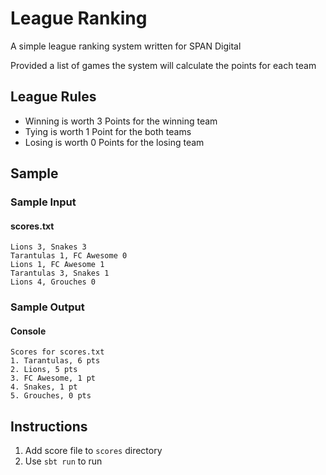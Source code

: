 # League Ranking


A simple league ranking system written for SPAN Digital

Provided a list of games the system will calculate the points for each team

## League Rules

- Winning is worth 3 Points for the winning team
- Tying is worth 1 Point for the both teams
- Losing is worth 0 Points for the losing team


## Sample
### Sample Input
#### scores.txt
~~~~
Lions 3, Snakes 3
Tarantulas 1, FC Awesome 0
Lions 1, FC Awesome 1
Tarantulas 3, Snakes 1
Lions 4, Grouches 0
~~~~

### Sample Output
#### Console
~~~~
Scores for scores.txt
1. Tarantulas, 6 pts
2. Lions, 5 pts
3. FC Awesome, 1 pt
4. Snakes, 1 pt
5. Grouches, 0 pts
~~~~

## Instructions

1. Add score file to `scores` directory
2. Use `sbt run` to run

